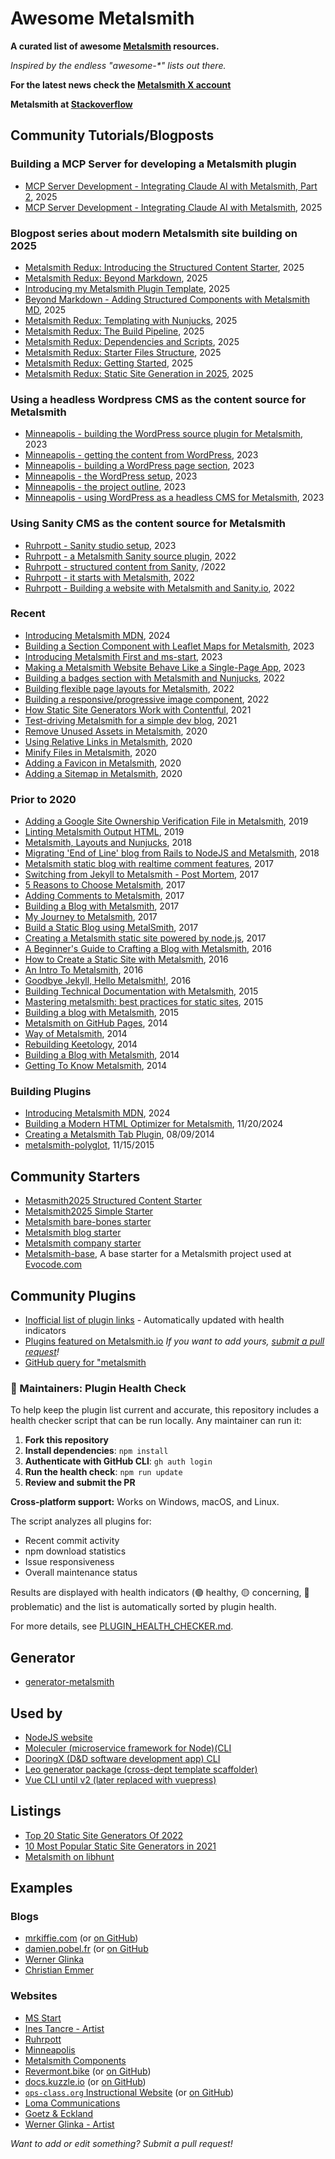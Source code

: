 # Awesome Metalsmith

**A curated list of awesome [Metalsmith](https://www.metalsmith.io) resources.**

_Inspired by the endless "awesome-\*" lists out there._

**For the latest news check the [Metalsmith X account](https://x.com/metalsmithio)**

**Metalsmith at [Stackoverflow](https://stackoverflow.com/questions/tagged/metalsmith)**

## Community Tutorials/Blogposts

### Building a MCP Server for developing a Metalsmith plugin

- [MCP Server Development - Integrating Claude AI with Metalsmith, Part 2](https://glinka.co/blog/mcp-server-evolution/), 2025
- [MCP Server Development - Integrating Claude AI with Metalsmith](https://glinka.co/blog/mcp-server-development-integrating-claude-ai-with-metalsmith/), 2025

### Blogpost series about modern Metalsmith site building on 2025

- [Metalsmith Redux: Introducing the Structured Content Starter](https://glinka.co/blog/metalsmith-redux-introducing-structured-content-starter/), 2025
- [Metalsmith Redux: Beyond Markdown](https://glinka.co/blog/metalsmith-redux-building-better-webpages/), 2025
- [Introducing my Metalsmith Plugin Template](https://glinka.co/blog/metalsmith-plugin-template/), 2025
- [Beyond Markdown - Adding Structured Components with Metalsmith MD](https://glinka.co/blog/metalsmith-redux-beyond-markdown/), 2025
- [Metalsmith Redux: Templating with Nunjucks](https://glinka.co/blog/metalsmith-redux-templating/), 2025
- [Metalsmith Redux: The Build Pipeline](https://glinka.co/blog/metalsmith-redux-build-pipeline/), 2025
- [Metalsmith Redux: Dependencies and Scripts](https://glinka.co/blog/metalsmith-redux-dependencies-scripts/), 2025
- [Metalsmith Redux: Starter Files Structure](https://glinka.co/blog/metalsmith-redux-files-structure/), 2025
- [Metalsmith Redux: Getting Started](https://glinka.co/blog/metalsmith-redux-getting-started/), 2025
- [Metalsmith Redux: Static Site Generation in 2025](https://glinka.co/blog/metalsmith-redux-intro/), 2025

### Using a headless Wordpress CMS as the content source for Metalsmith

- [Minneapolis - building the WordPress source plugin for Metalsmith](https://glinka.co/blog/minneapolis-building-wp-source-plugin/), 2023
- [Minneapolis - getting the content from WordPress](https://glinka.co/blog/minneapolis-generate-graphql-queries/), 2023
- [Minneapolis - building a WordPress page section](https://glinka.co/blog/minneapolis-building-wp-section/), 2023
- [Minneapolis - the WordPress setup](https://glinka.co/blog/minneapolis-wordpress-setup/), 2023
- [Minneapolis - the project outline](https://glinka.co/blog/minneapolis-project-outline/), 2023
- [Minneapolis - using WordPress as a headless CMS for Metalsmith](https://glinka.co/blog/minneapolis-using-wordpress-headless-cms-metalsmith/), 2023

### Using Sanity CMS as the content source for Metalsmith

- [Ruhrpott - Sanity studio setup](https://glinka.co/blog/ruhrpott-sanity-studio-setup/), 2023
- [Ruhrpott - a Metalsmith Sanity source plugin](https://glinka.co/blog/ruhrpott-metalsmith-sanity-source-plugin/), 2022
- [Ruhrpott - structured content from Sanity](https://glinka.co/blog/ruhrpott-structured-content-sanity/), /2022
- [Ruhrpott - it starts with Metalsmith](https://glinka.co/blog/ruhrpott-it-starts-with-metalsmith/), 2022
- [Ruhrpott - Building a website with Metalsmith and Sanity.io](https://glinka.co/blog/ruhrpott-metalsmith-sanity-match-just-right/), 2022

### Recent

- [Introducing Metalsmith MDN](https://glinka.co/blog/introducing-metalsmith-mdn/), 2024
- [Building a Section Component with Leaflet Maps for Metalsmith](https://glinka.co/blog/leaflet-map/), 2023
- [Introducing Metalsmith First and ms-start](https://glinka.co/blog/introducing-metalsmith-first-ms-start/), 2023
- [Making a Metalsmith Website Behave Like a Single-Page App](https://glinka.co/blog/metalsmith-website-behaves-like-single-page-app/), 2023
- [Building a badges section with Metalsmith and Nunjucks](https://glinka.co/blog/build-badges-section/), 2022
- [Building flexible page layouts for Metalsmith](https://www.glinka.co/blog/building-flexible-page-layouts/), 2022
- [Building a responsive/progressive image component](https://glinka.co/blog/building-responsive-progressive-image-component/), 2022
- [How Static Site Generators Work with Contentful](https://www.webstacks.com/blog/contentful-static-site-generators), 2021
- [Test-driving Metalsmith for a simple dev blog](https://log.schemescape.com/posts/static-site-generators/metalsmith.html), 2021
- [Remove Unused Assets in Metalsmith](https://emmer.dev/blog/remove-unused-assets-in-metalsmith/), 2020
- [Using Relative Links in Metalsmith](https://emmer.dev/blog/using-relative-links-in-metalsmith/), 2020
- [Minify Files in Metalsmith](https://emmer.dev/blog/minify-files-in-metalsmith/), 2020
- [Adding a Favicon in Metalsmith](https://emmer.dev/blog/adding-a-favicon-in-metalsmith/), 2020
- [Adding a Sitemap in Metalsmith](https://emmer.dev/blog/adding-a-sitemap-in-metalsmith/), 2020

### Prior to 2020

- [Adding a Google Site Ownership Verification File in Metalsmith](https://emmer.dev/blog/adding-a-google-site-ownership-verification-file-in-metalsmith/), 2019
- [Linting Metalsmith Output HTML](https://emmer.dev/blog/linting-metalsmith-output-html/), 2019
- [Metalsmith, Layouts and Nunjucks](http://www.glinka.co/blog/metalsmith-layouts-nunjucks/), 2018
- [Migrating 'End of Line' blog from Rails to NodeJS and Metalsmith](https://www.endoflineblog.com/migrating-end-of-line-blog-from-rails-to-nodejs-and-metalsmith), 2018
- [Metalsmith static blog with realtime comment features](https://pusher.com/blog/metalsmith-static-with-realtime-comment-features/), 2017
- [Switching from Jekyll to Metalsmith - Post Mortem](https://bengsfort.github.io/articles/metalsmith-blog-refactor/), 2017
- [5 Reasons to Choose Metalsmith](https://vitaliy-bobrov.github.io/blog/five-reasons-choose-metalsmith/), 2017
- [Adding Comments to Metalsmith](https://vitaliy-bobrov.github.io/blog/adding-comments-to-metalsmith/), 2017
- [Building a Blog with Metalsmith](https://www.brophy.org/post/building-a-blog-with-metalsmith), 2017
- [My Journey to Metalsmith](https://www.brophy.org/post/my-journey-to-metalsmith), 2017
- [Build a Static Blog using MetalSmith](https://medium.com/manifoldco/build-a-static-blog-using-metalsmith-ecf285947c27), 2017
- [Creating a Metalsmith static site powered by node.js](https://verbosity.ca/javascript/2017-12-06-creating-a-metalsmith-static-site), 2017
- [A Beginner's Guide to Crafting a Blog with Metalsmith](https://neustadt.fr/essays/crafting-a-simple-blog-with-metalsmith/), 2016
- [How to Create a Static Site with Metalsmith](http://www.sitepoint.com/create-static-site-metalsmith/), 2016
- [An Intro To Metalsmith](https://www.micahgodbolt.com/blog/an-intro-to-metalsmith), 2016
- [Goodbye Jekyll, Hello Metalsmith!](https://howarddierking.com/2016/09/16/goodbye-jekyll-hello-metalsmith/), 2016
- [Building Technical Documentation with Metalsmith](https://segment.com/blog/building-technical-documentation-with-metalsmith/), 2015
- [Mastering metalsmith: best practices for static sites](http://evocode.com/blog/mastering-metalsmith-best-practices-for-static-sites/), 2015
- [Building a blog with Metalsmith](https://davidxmoody.com/2015/building-a-blog-with-metalsmith/), 2015
- [Metalsmith on GitHub Pages](http://devo.ps/blog/metalsmith-on-github-pages/), 2014
- [Way of Metalsmith](http://blog.lecomte.me/posts/2014/way-of-metalsmith/), 2014
- [Rebuilding Keetology](http://keetology.com/blog/rebuilding-keetology), 2014
- [Building a Blog with Metalsmith](https://blakeembrey.com/posts/2014-09-building-a-blog-with-metalsmith/), 2014
- [Getting To Know Metalsmith](https://robinthrift.com/posts/getting-to-know-metalsmith/), 2014

### Building Plugins

- [Introducing Metalsmith MDN](https://glinka.co/blog/introducing-metalsmith-mdn/), 2024
- [Building a Modern HTML Optimizer for Metalsmith](https://glinka.co/blog/building-metalsmith-html-optimizer/), 11/20/2024
- [Creating a Metalsmith Tab Plugin](http://blog.krawaller.se/posts/creating-a-metalsmith-tag-plugin/), 08/09/2014
- [metalsmith-polyglot](http://visualcosita.xyz/post/metalsmith-polyglot/), 11/15/2015

## Community Starters

- [Metasmith2025 Structured Content Starter](https://github.com/wernerglinka/metalsmith2025-structured-content-starter)
- [Metalsmith2025 Simple Starter](https://github.com/wernerglinka/metalsmith2025-simple-starter)
- [Metalsmith bare-bones starter](https://github.com/wernerglinka/metalsmith-bare-bones-starter)
- [Metalsmith blog starter](https://github.com/wernerglinka/metalsmith-blog-starter)
- [Metalsmith company starter](https://github.com/wernerglinka/metalsmith-company-starter)
- [Metalsmith-base](https://github.com/evocode/metalsmith-base), A base starter for a Metalsmith project used at [Evocode.com](http://evocode.com/)

## Community Plugins

- [Inofficial list of plugin links](PLUGINS.md) - Automatically updated with health indicators
- [Plugins featured on Metalsmith.io](https://metalsmith.io/plugins/) _If you want to add yours, [submit a pull request](https://metalsmith.io/plugins/#submit-your-plugin)!_
- [GitHub query for "metalsmith](https://github.com/search?utf8=%E2%9C%93&q=metalsmith-&type=Repositories&ref=searchresults)

### 🔧 Maintainers: Plugin Health Check

To help keep the plugin list current and accurate, this repository includes a health checker script that can be run locally. Any maintainer can run it:

1. **Fork this repository**
2. **Install dependencies**: `npm install`
3. **Authenticate with GitHub CLI**: `gh auth login`
4. **Run the health check**: `npm run update`
5. **Review and submit the PR**

**Cross-platform support:** Works on Windows, macOS, and Linux.

The script analyzes all plugins for:

- Recent commit activity
- npm download statistics
- Issue responsiveness
- Overall maintenance status

Results are displayed with health indicators (🟢 healthy, 🟡 concerning, 🔴 problematic) and the list is automatically sorted by plugin health.

For more details, see [PLUGIN_HEALTH_CHECKER.md](PLUGIN_HEALTH_CHECKER.md).

## Generator

- [generator-metalsmith](https://github.com/hariadi/generator-metalsmith)

## Used by

- [NodeJS website](https://nodejs.org)
- [Moleculer (microservice framework for Node)(CLI](https://moleculer.services/docs/0.14/moleculer-cli.html)
- [DooringX (D&D software development app) CLI](https://github.com/H5-Dooring/dooringx/blob/main/packages/dooringx-cli/src/modifyTemplate.ts)
- [Leo generator package (cross-dept template scaffolder)](https://github.com/JDFED/leo)
- [Vue CLI until v2 (later replaced with vuepress)](https://github.com/vuejs/vue-cli/tree/v2.9.3)

## Listings

- [Top 20 Static Site Generators Of 2022](https://www.intuz.com/top-static-site-generators)
- [10 Most Popular Static Site Generators in 2021](https://superdevresources.com/static-site-generators/)
- [Metalsmith on libhunt](https://nodejs.libhunt.com/metalsmith-alternatives)

## Examples

### Blogs

- [mrkiffie.com](http://mrkiffie.com) (or [on GitHub](https://github.com/mrkiffie/mrkiffie.com))
- [damien.pobel.fr](http://damien.pobel.fr) (or [on GitHub](http://damien.pobel.fr/)
- [Werner Glinka](https://www.glinka.co/)
- [Christian Emmer](https://emmer.dev/)

### Websites

- [MS Start](https://ms-start-docs.netlify.app/)
- [Ines Tancre - Artist](https://ines-tancre.netlify.app/)
- [Ruhrpott](https://ruhrpott.netlify.app/)
- [Minneapolis](https://mpls.netlify.app/)
- [Metalsmith Components](https://metalsmith-components.netlify.app/)
- [Revermont.bike](http://vtt.revermont.bike/) (or [on GitHub](https://github.com/dpobel/revermont.bike))
- [docs.kuzzle.io](http://docs.kuzzle.io/) (or [on GitHub](https://github.com/kuzzle/documentation))
- [`ops-class.org` Instructional Website](http://www.ops-class.org/) (or [on GitHub](https://github.com/ops-class/www))
- [Loma Communications](https://lomacommunications.com)
- [Goetz & Eckland](https://goetzeckland.com/)
- [Werner Glinka - Artist](https://www.wernerglinka.com/)

_Want to add or edit something? Submit a pull request!_
